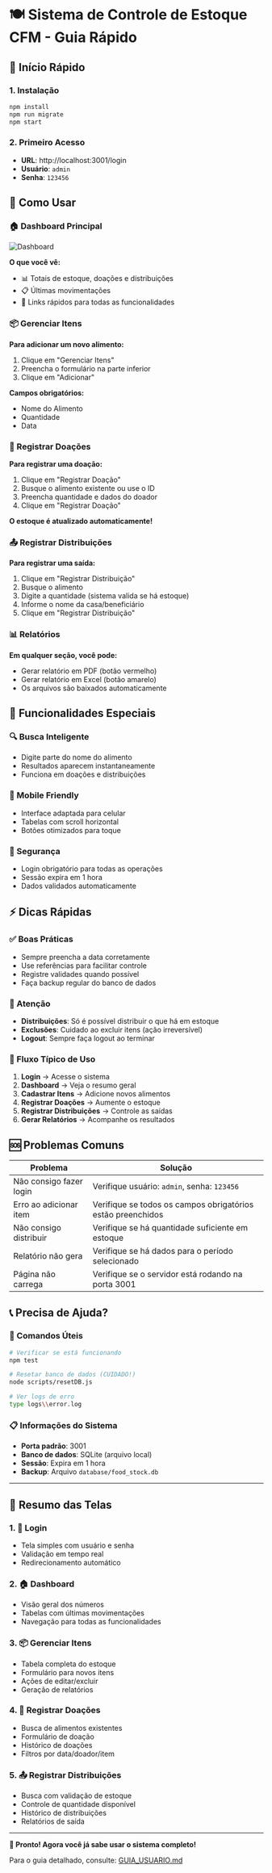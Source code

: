 # 🍽️ Sistema de Controle de Estoque CFM - Guia Rápido

## 🚀 Início Rápido

### 1. Instalação
```bash
npm install
npm run migrate
npm start
```

### 2. Primeiro Acesso
- **URL**: http://localhost:3001/login
- **Usuário**: `admin`
- **Senha**: `123456`

## 📱 Como Usar

### 🏠 Dashboard Principal
![Dashboard](docs/images/dashboard-preview.png)

**O que você vê:**
- 📊 Totais de estoque, doações e distribuições
- 📋 Últimas movimentações
- 🔗 Links rápidos para todas as funcionalidades

### 📦 Gerenciar Itens
**Para adicionar um novo alimento:**
1. Clique em "Gerenciar Itens"
2. Preencha o formulário na parte inferior
3. Clique em "Adicionar"

**Campos obrigatórios:**
- Nome do Alimento
- Quantidade
- Data

### 🎁 Registrar Doações
**Para registrar uma doação:**
1. Clique em "Registrar Doação"
2. Busque o alimento existente ou use o ID
3. Preencha quantidade e dados do doador
4. Clique em "Registrar Doação"

**O estoque é atualizado automaticamente!**

### 📤 Registrar Distribuições
**Para registrar uma saída:**
1. Clique em "Registrar Distribuição"
2. Busque o alimento
3. Digite a quantidade (sistema valida se há estoque)
4. Informe o nome da casa/beneficiário
5. Clique em "Registrar Distribuição"

### 📊 Relatórios
**Em qualquer seção, você pode:**
- Gerar relatório em PDF (botão vermelho)
- Gerar relatório em Excel (botão amarelo)
- Os arquivos são baixados automaticamente

## 🔧 Funcionalidades Especiais

### 🔍 Busca Inteligente
- Digite parte do nome do alimento
- Resultados aparecem instantaneamente
- Funciona em doações e distribuições

### 📱 Mobile Friendly
- Interface adaptada para celular
- Tabelas com scroll horizontal
- Botões otimizados para toque

### 🔐 Segurança
- Login obrigatório para todas as operações
- Sessão expira em 1 hora
- Dados validados automaticamente

## ⚡ Dicas Rápidas

### ✅ Boas Práticas
- Sempre preencha a data corretamente
- Use referências para facilitar controle
- Registre validades quando possível
- Faça backup regular do banco de dados

### 🚨 Atenção
- **Distribuições**: Só é possível distribuir o que há em estoque
- **Exclusões**: Cuidado ao excluir itens (ação irreversível)
- **Logout**: Sempre faça logout ao terminar

### 🔄 Fluxo Típico de Uso
1. **Login** → Acesse o sistema
2. **Dashboard** → Veja o resumo geral
3. **Cadastrar Itens** → Adicione novos alimentos
4. **Registrar Doações** → Aumente o estoque
5. **Registrar Distribuições** → Controle as saídas
6. **Gerar Relatórios** → Acompanhe os resultados

## 🆘 Problemas Comuns

| Problema | Solução |
|----------|---------|
| Não consigo fazer login | Verifique usuário: `admin`, senha: `123456` |
| Erro ao adicionar item | Verifique se todos os campos obrigatórios estão preenchidos |
| Não consigo distribuir | Verifique se há quantidade suficiente em estoque |
| Relatório não gera | Verifique se há dados para o período selecionado |
| Página não carrega | Verifique se o servidor está rodando na porta 3001 |

## 📞 Precisa de Ajuda?

### 🔧 Comandos Úteis
```bash
# Verificar se está funcionando
npm test

# Resetar banco de dados (CUIDADO!)
node scripts/resetDB.js

# Ver logs de erro
type logs\\error.log
```

### 📋 Informações do Sistema
- **Porta padrão**: 3001
- **Banco de dados**: SQLite (arquivo local)
- **Sessão**: Expira em 1 hora
- **Backup**: Arquivo `database/food_stock.db`

---

## 🎯 Resumo das Telas

### 1. 🔐 Login
- Tela simples com usuário e senha
- Validação em tempo real
- Redirecionamento automático

### 2. 🏠 Dashboard
- Visão geral dos números
- Tabelas com últimas movimentações
- Navegação para todas as funcionalidades

### 3. 📦 Gerenciar Itens
- Tabela completa do estoque
- Formulário para novos itens
- Ações de editar/excluir
- Geração de relatórios

### 4. 🎁 Registrar Doações
- Busca de alimentos existentes
- Formulário de doação
- Histórico de doações
- Filtros por data/doador/item

### 5. 📤 Registrar Distribuições
- Busca com validação de estoque
- Controle de quantidade disponível
- Histórico de distribuições
- Relatórios de saída

---

**🎉 Pronto! Agora você já sabe usar o sistema completo!**

Para o guia detalhado, consulte: [GUIA_USUARIO.md](GUIA_USUARIO.md)